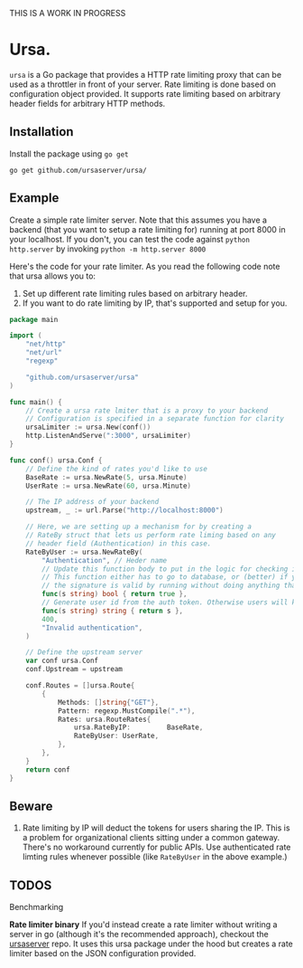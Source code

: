 THIS IS A WORK IN PROGRESS

# Ursa.

`ursa` is a Go package that provides a HTTP rate limiting proxy that can be
used as a throttler in front of your server. Rate limiting is done based on
configuration object provided. It supports rate limiting based on arbitrary
header fields for arbitrary HTTP methods.

## Installation

Install the package using `go get`
```
go get github.com/ursaserver/ursa/
```

## Example

Create a simple rate limiter server. Note that this assumes you have a backend
(that you want to setup a rate limiting for) running at port 8000 in your
localhost. If you don't, you can test the code against `python http.server` by invoking
`python -m http.server 8000`

Here's the code for your rate limiter. As you read the following code note that ursa allows you to:

1. Set up different rate limiting rules based on arbitrary header.
1. If you want to do rate limiting by IP, that's supported and setup for you.

```go
package main

import (
	"net/http"
	"net/url"
	"regexp"

	"github.com/ursaserver/ursa"
)

func main() {
    // Create a ursa rate lmiter that is a proxy to your backend
    // Configuration is specified in a separate function for clarity
	ursaLimiter := ursa.New(conf())
	http.ListenAndServe(":3000", ursaLimiter)
}

func conf() ursa.Conf {
    // Define the kind of rates you'd like to use
	BaseRate := ursa.NewRate(5, ursa.Minute)
	UserRate := ursa.NewRate(60, ursa.Minute)

    // The IP address of your backend
	upstream, _ := url.Parse("http://localhost:8000")

    // Here, we are setting up a mechanism for by creating a
    // RateBy struct that lets us perform rate liming based on any 
    // header field (Authentication) in this case.
	RateByUser := ursa.NewRateBy(
		"Authentication", // Heder name
		// Update this function body to put in the logic for checking if the provided value is valid auth token
		// This function either has to go to database, or (better) if you're using JWT token you can just check if 
		// the signature is valid by running without doing anything that expensive
		func(s string) bool { return true },
		// Generate user id from the auth token. Otherwise users will keep generating new ID everytime current token expires.
		func(s string) string { return s },
		400,
		"Invalid authentication",
	)

	// Define the upstream server
	var conf ursa.Conf
	conf.Upstream = upstream

	conf.Routes = []ursa.Route{
		{
			Methods: []string{"GET"},
			Pattern: regexp.MustCompile(".*"),
			Rates: ursa.RouteRates{
				ursa.RateByIP:         BaseRate,
				RateByUser: UserRate,
			},
		},
	}
	return conf
}
```

## Beware
1. Rate limiting by IP will deduct the tokens for users sharing the IP. This is
   a problem for organizational clients sitting under a common gateway. There's
   no workaround currently for public APIs. Use authenticated rate limting rules 
   whenever possible (like `RateByUser` in the above example.) 

## TODOS
Benchmarking 

**Rate limiter binary**
If you'd instead create a rate limiter without writing a server in go (although
it's the recommended approach), checkout the
[ursaserver](https://github.com/ursaserver/ursaserver) repo. It uses this ursa
package under the hood but creates a rate limiter based on the JSON
configuration provided.
